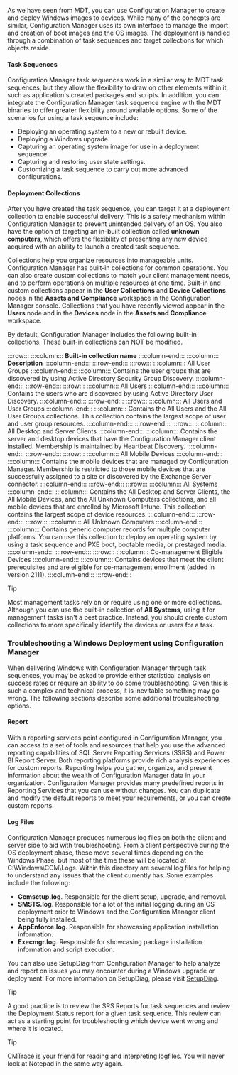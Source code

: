 As we have seen from MDT, you can use Configuration Manager to create and deploy Windows images to devices. While many of the concepts are similar, Configuration Manager uses its own interface to manage the import and creation of boot images and the OS images. The deployment is handled through a combination of task sequences and target collections for which objects reside.

#### Task Sequences

Configuration Manager task sequences work in a similar way to MDT task sequences, but they allow the flexibility to draw on other elements within it, such as application's created packages and scripts. In addition, you can integrate the Configuration Manager task sequence engine with the MDT binaries to offer greater flexibility around available options. Some of the scenarios for using a task sequence include:

 -  Deploying an operating system to a new or rebuilt device.
 -  Deploying a Windows upgrade.
 -  Capturing an operating system image for use in a deployment sequence.
 -  Capturing and restoring user state settings.
 -  Customizing a task sequence to carry out more advanced configurations.

#### Deployment Collections

After you have created the task sequence, you can target it at a deployment collection to enable successful delivery. This is a safety mechanism within Configuration Manager to prevent unintended delivery of an OS. You also have the option of targeting an in-built collection called **unknown computers**, which offers the flexibility of presenting any new device acquired with an ability to launch a created task sequence.

Collections help you organize resources into manageable units. Configuration Manager has built-in collections for common operations. You can also create custom collections to match your client management needs, and to perform operations on multiple resources at one time. Built-in and custom collections appear in the **User Collections** and **Device Collections** nodes in the **Assets and Compliance** workspace in the Configuration Manager console. Collections that you have recently viewed appear in the **Users** node and in the **Devices** node in the **Assets and Compliance** workspace.

By default, Configuration Manager includes the following built-in collections. These built-in collections can NOT be modified.

:::row:::
  :::column:::
    **Built-in collection name**
  :::column-end:::
  :::column:::
    **Description**
  :::column-end:::
:::row-end:::
:::row:::
  :::column:::
    All User Groups
  :::column-end:::
  :::column:::
    Contains the user groups that are discovered by using Active Directory Security Group Discovery.
  :::column-end:::
:::row-end:::
:::row:::
  :::column:::
    All Users
  :::column-end:::
  :::column:::
    Contains the users who are discovered by using Active Directory User Discovery.
  :::column-end:::
:::row-end:::
:::row:::
  :::column:::
    All Users and User Groups
  :::column-end:::
  :::column:::
    Contains the All Users and the All User Groups collections. This collection contains the largest scope of user and user group resources.
  :::column-end:::
:::row-end:::
:::row:::
  :::column:::
    All Desktop and Server Clients
  :::column-end:::
  :::column:::
    Contains the server and desktop devices that have the Configuration Manager client installed. Membership is maintained by Heartbeat Discovery.
  :::column-end:::
:::row-end:::
:::row:::
  :::column:::
    All Mobile Devices
  :::column-end:::
  :::column:::
    Contains the mobile devices that are managed by Configuration Manager. Membership is restricted to those mobile devices that are successfully assigned to a site or discovered by the Exchange Server connector.
  :::column-end:::
:::row-end:::
:::row:::
  :::column:::
    All Systems
  :::column-end:::
  :::column:::
    Contains the All Desktop and Server Clients, the All Mobile Devices, and the All Unknown Computers collections, and all mobile devices that are enrolled by Microsoft Intune. This collection contains the largest scope of device resources.
  :::column-end:::
:::row-end:::
:::row:::
  :::column:::
    All Unknown Computers
  :::column-end:::
  :::column:::
    Contains generic computer records for multiple computer platforms. You can use this collection to deploy an operating system by using a task sequence and PXE boot, bootable media, or prestaged media.
  :::column-end:::
:::row-end:::
:::row:::
  :::column:::
    Co-management Eligible Devices
  :::column-end:::
  :::column:::
    Contains devices that meet the client prerequisites and are eligible for co-management enrollment (added in version 2111).
  :::column-end:::
:::row-end:::


> [!TIP]
> Most management tasks rely on or require using one or more collections. Although you can use the built-in collection of **All Systems**, using it for management tasks isn't a best practice. Instead, you should create custom collections to more specifically identify the devices or users for a task.

### Troubleshooting a Windows Deployment using Configuration Manager

When delivering Windows with Configuration Manager through task sequences, you may be asked to provide either statistical analysis on success rates or require an ability to do some troubleshooting. Given this is such a complex and technical process, it is inevitable something may go wrong. The following sections describe some additional troubleshooting options.

#### Report

With a reporting services point configured in Configuration Manager, you can access to a set of tools and resources that help you use the advanced reporting capabilities of SQL Server Reporting Services (SSRS) and Power BI Report Server. Both reporting platforms provide rich analysis experiences for custom reports. Reporting helps you gather, organize, and present information about the wealth of Configuration Manager data in your organization. Configuration Manager provides many predefined reports in Reporting Services that you can use without changes. You can duplicate and modify the default reports to meet your requirements, or you can create custom reports.

#### Log Files

Configuration Manager produces numerous log files on both the client and server side to aid with troubleshooting. From a client perspective during the OS deployment phase, these move several times depending on the Windows Phase, but most of the time these will be located at C:\\Windows\\CCM\\Logs. Within this directory are several log files for helping to understand any issues that the client currently has. Some examples include the following:

 -  **Ccmsetup.log**. Responsible for the client setup, upgrade, and removal.
 -  **SMSTS.log**. Responsible for a lot of the initial logging during an OS deployment prior to Windows and the Configuration Manager client being fully installed.
 -  **AppEnforce.log**. Responsible for showcasing application installation information.
 -  **Execmgr.log**. Responsible for showcasing package installation information and script execution.

You can also use SetupDiag from Configuration Manager to help analyze and report on issues you may encounter during a Windows upgrade or deployment. For more information on SetupDiag, please visit [SetupDiag](/windows/deployment/upgrade/setupdiag).

> [!TIP]
> A good practice is to review the SRS Reports for task sequences and review the Deployment Status report for a given task sequence. This review can act as a starting point for troubleshooting which device went wrong and where it is located.

> [!TIP]
> CMTrace is your friend for reading and interpreting logfiles. You will never look at Notepad in the same way again.
